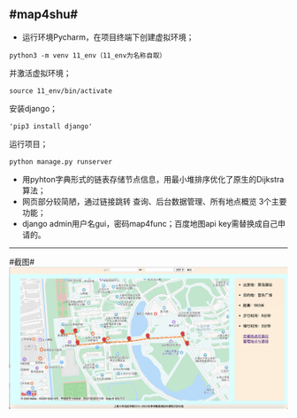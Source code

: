 #map4shu#
---
- 运行环境Pycharm，在项目终端下创建虚拟环境；
```
python3 -m venv 11_env（11_env为名称自取）
```
并激活虚拟环境；
```
source 11_env/bin/activate
```
安装django；
```
'pip3 install django'
```
运行项目；
```
python manage.py runserver
```
- 用pyhton字典形式的链表存储节点信息，用最小堆排序优化了原生的Dijkstra算法；
- 网页部分较简陋，通过链接跳转 查询、后台数据管理、所有地点概览 3个主要功能；
- django admin用户名gui，密码map4func；百度地图api key需替换成自己申请的。
---
#截图#
![主界面](https://github.com/159fun/map4shu/blob/master/image/%E4%B8%BB%E7%95%8C%E9%9D%A2%E6%88%AA%E5%9B%BE.png?raw=true)
